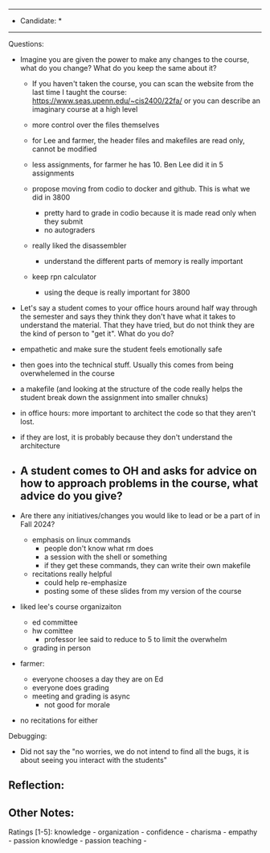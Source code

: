 ***************************
* Candidate:  *
***************************
Questions:
- Imagine you are given the power to make any changes to the course, what do you change? What do you keep the same about it?
  - If you haven't taken the course, you can scan the website from the last time I taught the course: https://www.seas.upenn.edu/~cis2400/22fa/ or you can describe an imaginary course at a high level
  - more control over the files themselves
  - for Lee and farmer, the header files and makefiles are read only, cannot be modified
  - less assignments, for farmer he has 10. Ben Lee did it in 5 assignments
  - propose moving from codio to docker and github. This is what we did in 3800
    - pretty hard to grade in codio because it is made read only when they submit
    - no autograders

  - really liked the disassembler
    - understand the different parts of memory is really important
  - keep rpn calculator
    - using the deque is really important for 3800


- Let's say a student comes to your office hours around half way through the semester and says they think they don't have what it takes to understand the material. That they have tried, but do not think they are the kind of person to "get it". What do you do?
 - empathetic and make sure the student feels emotionally safe
 - then goes into the technical stuff. Usually this comes from being overwhelemed in the course
 - a makefile (and looking at the structure of the code really helps the student break down the assignment into smaller chnuks)
 - in office hours: more important to architect the code so that they aren't lost. 
 - if they are lost, it is probably because they don't understand the architecture

- A student comes to OH and asks for advice on how to approach problems in the course, what advice do you give?
  -

- Are there any initiatives/changes you would like to lead or be a part of in Fall 2024?
  - emphasis on linux commands
    - people don't know what rm does
    - a session with the shell or something
    - if they get these commands, they can write their own makefile 
  - recitations really helpful
    - could help re-emphasize
    - posting some of these slides from my version of the course

- liked lee's course organizaiton
  - ed committee
  - hw comittee
    - professor lee said to reduce to 5 to limit the overwhelm
  - grading in person

- farmer:
  - everyone chooses a day they are on Ed
  - everyone does grading
  - meeting and grading is async
    - not good for morale

- no recitations for either

Debugging:
- Did not say the "no worries, we do not intend to find all the bugs, it is about seeing you interact with the students"



Reflection:
- 



Other Notes:
- 


Ratings [1-5]:
knowledge         - 
organization      - 
confidence        - 
charisma          - 
empathy           - 
passion knowledge -
passion teaching  - 